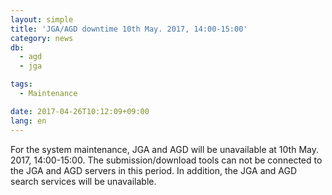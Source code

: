 ```yaml
---
layout: simple
title: 'JGA/AGD downtime 10th May. 2017, 14:00-15:00'
category: news
db:
  - agd
  - jga

tags:
  - Maintenance

date: 2017-04-26T10:12:09+09:00
lang: en
---
```


<p>For the system maintenance, JGA and AGD will be unavailable at 10th May. 2017, 14:00-15:00. The submission/download tools can not be connected to the JGA and AGD servers in this period. In addition, the JGA and AGD search services will be unavailable.</p>
